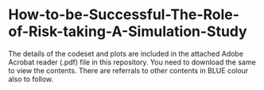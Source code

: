# How-to-be-Successful-The-Role-of-Risk-taking-A-Simulation-Study

The details of the codeset and plots are included in the attached Adobe Acrobat reader (.pdf) file in this repository. 
You need to download the same to view the contents. There are referrals to other contents in BLUE colour also to follow.
